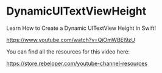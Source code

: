 # DynamicUITextViewHeight

Learn How to Create a Dynamic UITextView Height in Swift!

https://www.youtube.com/watch?v=QiOmWBEl9zU

You can find all the resources for this video here:

https://store.rebeloper.com/youtube-channel-resources
